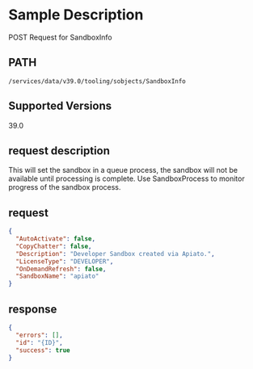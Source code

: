 # Sample Description
POST Request for SandboxInfo

## PATH
```
/services/data/v39.0/tooling/sobjects/SandboxInfo
```
## Supported Versions
39.0

## request description
This will set the sandbox in a queue process, the sandbox will not be available until processing is complete. Use SandboxProcess to monitor progress of the sandbox process.

## request
```json
{
  "AutoActivate": false,
  "CopyChatter": false,
  "Description": "Developer Sandbox created via Apiato.",
  "LicenseType": "DEVELOPER",
  "OnDemandRefresh": false,
  "SandboxName": "apiato"
}
```
## response
```json
{
  "errors": [],
  "id": "{ID}",
  "success": true
}
```
